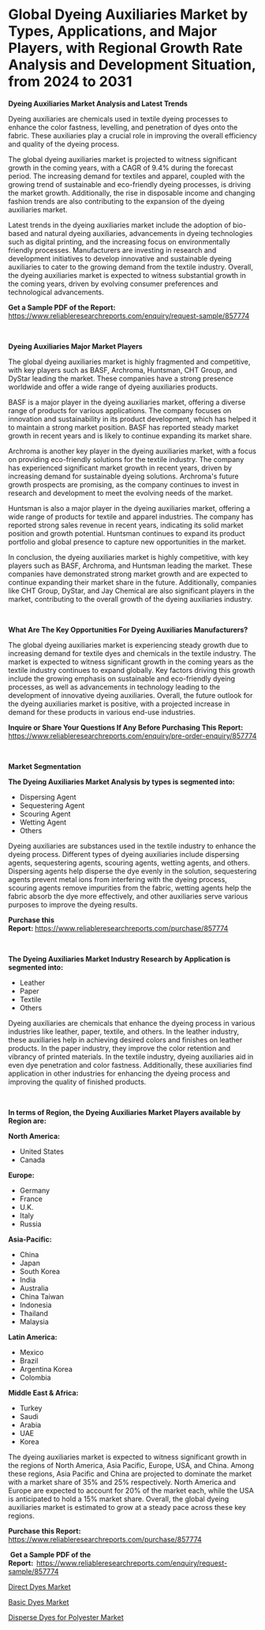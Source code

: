 <p><h1>Global Dyeing Auxiliaries Market by Types, Applications, and Major Players, with Regional Growth Rate Analysis and Development Situation, from 2024 to 2031</h1></p><p><strong>Dyeing Auxiliaries Market Analysis and Latest Trends</strong></p>
<p><p>Dyeing auxiliaries are chemicals used in textile dyeing processes to enhance the color fastness, levelling, and penetration of dyes onto the fabric. These auxiliaries play a crucial role in improving the overall efficiency and quality of the dyeing process.</p><p>The global dyeing auxiliaries market is projected to witness significant growth in the coming years, with a CAGR of 9.4% during the forecast period. The increasing demand for textiles and apparel, coupled with the growing trend of sustainable and eco-friendly dyeing processes, is driving the market growth. Additionally, the rise in disposable income and changing fashion trends are also contributing to the expansion of the dyeing auxiliaries market.</p><p>Latest trends in the dyeing auxiliaries market include the adoption of bio-based and natural dyeing auxiliaries, advancements in dyeing technologies such as digital printing, and the increasing focus on environmentally friendly processes. Manufacturers are investing in research and development initiatives to develop innovative and sustainable dyeing auxiliaries to cater to the growing demand from the textile industry. Overall, the dyeing auxiliaries market is expected to witness substantial growth in the coming years, driven by evolving consumer preferences and technological advancements.</p></p>
<p><strong>Get a Sample PDF of the Report:&nbsp;</strong> <a href="https://www.reliableresearchreports.com/enquiry/request-sample/857774">https://www.reliableresearchreports.com/enquiry/request-sample/857774</a></p>
<p>&nbsp;</p>
<p><strong>Dyeing Auxiliaries Major Market Players</strong></p>
<p><p>The global dyeing auxiliaries market is highly fragmented and competitive, with key players such as BASF, Archroma, Huntsman, CHT Group, and DyStar leading the market. These companies have a strong presence worldwide and offer a wide range of dyeing auxiliaries products.</p><p>BASF is a major player in the dyeing auxiliaries market, offering a diverse range of products for various applications. The company focuses on innovation and sustainability in its product development, which has helped it to maintain a strong market position. BASF has reported steady market growth in recent years and is likely to continue expanding its market share.</p><p>Archroma is another key player in the dyeing auxiliaries market, with a focus on providing eco-friendly solutions for the textile industry. The company has experienced significant market growth in recent years, driven by increasing demand for sustainable dyeing solutions. Archroma's future growth prospects are promising, as the company continues to invest in research and development to meet the evolving needs of the market.</p><p>Huntsman is also a major player in the dyeing auxiliaries market, offering a wide range of products for textile and apparel industries. The company has reported strong sales revenue in recent years, indicating its solid market position and growth potential. Huntsman continues to expand its product portfolio and global presence to capture new opportunities in the market.</p><p>In conclusion, the dyeing auxiliaries market is highly competitive, with key players such as BASF, Archroma, and Huntsman leading the market. These companies have demonstrated strong market growth and are expected to continue expanding their market share in the future. Additionally, companies like CHT Group, DyStar, and Jay Chemical are also significant players in the market, contributing to the overall growth of the dyeing auxiliaries industry.</p></p>
<p>&nbsp;</p>
<p><strong>What Are The Key Opportunities For Dyeing Auxiliaries Manufacturers?</strong></p>
<p><p>The global dyeing auxiliaries market is experiencing steady growth due to increasing demand for textile dyes and chemicals in the textile industry. The market is expected to witness significant growth in the coming years as the textile industry continues to expand globally. Key factors driving this growth include the growing emphasis on sustainable and eco-friendly dyeing processes, as well as advancements in technology leading to the development of innovative dyeing auxiliaries. Overall, the future outlook for the dyeing auxiliaries market is positive, with a projected increase in demand for these products in various end-use industries.</p></p>
<p><strong>Inquire or Share Your Questions If Any Before Purchasing This Report:</strong> <a href="https://www.reliableresearchreports.com/enquiry/pre-order-enquiry/857774">https://www.reliableresearchreports.com/enquiry/pre-order-enquiry/857774</a></p>
<p>&nbsp;</p>
<p><strong>Market Segmentation</strong></p>
<p><strong>The Dyeing Auxiliaries Market Analysis by types is segmented into:</strong></p>
<p><ul><li>Dispersing Agent</li><li>Sequestering Agent</li><li>Scouring Agent</li><li>Wetting Agent</li><li>Others</li></ul></p>
<p><p>Dyeing auxiliaries are substances used in the textile industry to enhance the dyeing process. Different types of dyeing auxiliaries include dispersing agents, sequestering agents, scouring agents, wetting agents, and others. Dispersing agents help disperse the dye evenly in the solution, sequestering agents prevent metal ions from interfering with the dyeing process, scouring agents remove impurities from the fabric, wetting agents help the fabric absorb the dye more effectively, and other auxiliaries serve various purposes to improve the dyeing results.</p></p>
<p><strong>Purchase this Report:&nbsp;</strong><a href="https://www.reliableresearchreports.com/purchase/857774">https://www.reliableresearchreports.com/purchase/857774</a></p>
<p>&nbsp;</p>
<p><strong>The Dyeing Auxiliaries Market Industry Research by Application is segmented into:</strong></p>
<p><ul><li>Leather</li><li>Paper</li><li>Textile</li><li>Others</li></ul></p>
<p><p>Dyeing auxiliaries are chemicals that enhance the dyeing process in various industries like leather, paper, textile, and others. In the leather industry, these auxiliaries help in achieving desired colors and finishes on leather products. In the paper industry, they improve the color retention and vibrancy of printed materials. In the textile industry, dyeing auxiliaries aid in even dye penetration and color fastness. Additionally, these auxiliaries find application in other industries for enhancing the dyeing process and improving the quality of finished products.</p></p>
<p>&nbsp;</p>
<p><strong>In terms of Region, the Dyeing Auxiliaries Market Players available by Region are:</strong></p>
<p>
    <p> <strong> North America: </strong>
        <ul>
            <li>United States</li>
            <li>Canada</li>
        </ul>
        </p> 
    <p> <strong> Europe: </strong>
        <ul>
            <li>Germany</li>
            <li>France</li>
            <li>U.K.</li>
            <li>Italy</li>
            <li>Russia</li>
        </ul>
        </p> 
    <p> <strong> Asia-Pacific: </strong>
        <ul>
            <li>China</li>
            <li>Japan</li>
            <li>South Korea</li>
            <li>India</li>
            <li>Australia</li>
            <li>China Taiwan</li>
            <li>Indonesia</li>
            <li>Thailand</li>
            <li>Malaysia</li>
        </ul>
        </p> 
    <p> <strong> Latin America: </strong>
        <ul>
            <li>Mexico</li>
            <li>Brazil</li>
            <li>Argentina Korea</li>
            <li>Colombia</li>
        </ul>
        </p> 
    <p> <strong> Middle East & Africa: </strong>
        <ul>
            <li>Turkey</li>
            <li>Saudi</li>
            <li>Arabia</li>
            <li>UAE</li>
            <li>Korea</li>
        </ul>
    </p>
    </p>
<p><p>The dyeing auxiliaries market is expected to witness significant growth in the regions of North America, Asia Pacific, Europe, USA, and China. Among these regions, Asia Pacific and China are projected to dominate the market with a market share of 35% and 25% respectively. North America and Europe are expected to account for 20% of the market each, while the USA is anticipated to hold a 15% market share. Overall, the global dyeing auxiliaries market is estimated to grow at a steady pace across these key regions.</p></p>
<p><strong>Purchase this Report: </strong><a href="https://www.reliableresearchreports.com/purchase/857774">https://www.reliableresearchreports.com/purchase/857774</a></p>
<p>&nbsp;<strong>Get a Sample PDF of the Report:&nbsp;&nbsp;</strong><a href="https://www.reliableresearchreports.com/enquiry/request-sample/857774">https://www.reliableresearchreports.com/enquiry/request-sample/857774</a></p>
<p><strong></strong></p>
<p><p><a href="https://github.com/yemakinde/Market-Research-Report-List-1/blob/main/direct-dyes-market.md">Direct Dyes Market</a></p><p><a href="https://github.com/bmorecock/Market-Research-Report-List-2/blob/main/basic-dyes-market.md">Basic Dyes Market</a></p><p><a href="https://github.com/jsmusil/Market-Research-Report-List-2/blob/main/disperse-dyes-for-polyester-market.md">Disperse Dyes for Polyester Market</a></p></p>